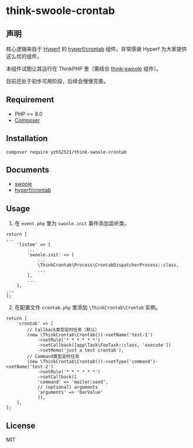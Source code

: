 # think-swoole-crontab

## 声明
核心逻辑来自于 [Hyperf](https://hyperf.io) 的 [hyperf/crontab](https://github.com/hyperf/crontab) 组件。非常感谢 Hyperf 为大家提供这么优的组件。

本组件试图让其运行在 ThinkPHP 里（需结合 [think-swoole](https://github.com/top-think/think-swoole) 组件）。

目前还处于初步可用阶段，后续会慢慢完善。

## Requirement
- PHP >= 8.0
- [Composer](https://getcomposer.org/)

## Installation
`composer require yzh52521/think-swoole-crontab`

## Documents
- [swoole](https://wiki.swoole.com/#/)
- [hyperf/crontab](https://hyperf.wiki/2.0/#/zh-cn/crontab?id=%e5%ae%9a%e6%97%b6%e4%bb%bb%e5%8a%a1)

## Usage

1. 在 `event.php` 里为 `swoole.init` 事件添加监听类。
```
return [
...
    'listem' => [
        ...
        'swoole.init' => [
            ...
            \ThinkCrontab\Process\CrontabDispatcherProcess::class,
            ...
        ],
        ...
    ],
...
];
```

2. 在配置文件 `crontab.php` 里添加 `\ThinkCrontab\Crontab` 实例。
```
return [
    'crontab' => [
        // Callback类型定时任务（默认）
        (new \ThinkCrontab\Crontab())->setName('test-1')
            ->setRule('* * * * * *')
            ->setCallback([app\Task\FooTask::class, 'execute'])
            ->setMemo('just a test crontab'),
        // Command类型定时任务
        (new \ThinkCrontab\Crontab())->setType('command')->setName('test-2')
            ->setRule('* * * * * *')
            ->setCallback([
            'command' => 'mailer:send',
            // (optional) arguments
            'arguments' => 'barValue'
            ]),
    ],
];
```

## License
MIT